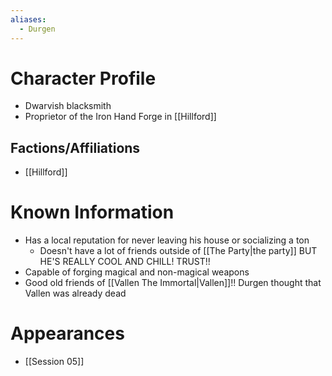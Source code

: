 ```yaml
---
aliases:
  - Durgen
---
```


# Character Profile
- Dwarvish blacksmith
- Proprietor of the Iron Hand Forge in [[Hillford]]


## Factions/Affiliations
- [[Hillford]]

# Known Information
- Has a local reputation for never leaving his house or socializing a ton
	- Doesn't have a lot of friends outside of [[The Party|the party]] BUT HE'S REALLY COOL AND CHILL! TRUST!!
- Capable of forging magical and non-magical weapons
- Good old friends of [[Vallen The Immortal|Vallen]]!! Durgen thought that Vallen was already dead

# Appearances
- [[Session 05]]